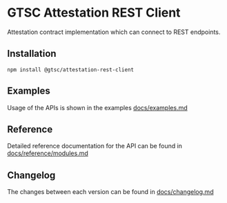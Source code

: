 # GTSC Attestation REST Client

Attestation contract implementation which can connect to REST endpoints.

## Installation

```shell
npm install @gtsc/attestation-rest-client
```

## Examples

Usage of the APIs is shown in the examples [docs/examples.md](docs/examples.md)

## Reference

Detailed reference documentation for the API can be found in [docs/reference/modules.md](docs/reference/modules.md)

## Changelog

The changes between each version can be found in [docs/changelog.md](docs/changelog.md)

